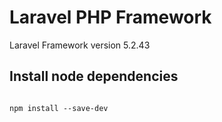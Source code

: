 # Laravel PHP Framework

Laravel Framework version 5.2.43

## Install node dependencies 

<code>
npm install --save-dev
</code>